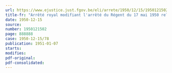```yaml
---
url: https://www.ejustice.just.fgov.be/eli/arrete/1950/12/15/1950121502/justel
title-fr: "Arrêté royal modifiant l'arrêté du Régent du 17 mai 1950 relatif à l'octroi à titre temporaire, de primes aux industries produisant, à base de lait belge, certains fromages, poudres de lait et laits concentrés"
date: 1950-12-15
source:
number: 1950121502
page: 888888
case: 1950-12-15/78
publication: 1951-01-07
starts:
modifies:
pdf-original:
pdf-consolidated:
---
```


